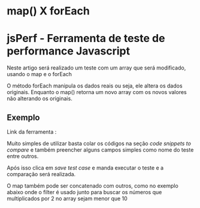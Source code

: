 <h1>map() X forEach</h1>
<h1>jsPerf - Ferramenta de teste de performance Javascript</h1>
<p>Neste artigo será realizado um teste com um array que será modificado, usando 
o map e o forEach</p>
<p>O método forEach manipula os dados reais ou seja, ele altera os dados originais. Enquanto o map() retorna um novo array com os novos valores não alterando os originais.</p>
<h2>Exemplo</h2>
<p>Link da ferramenta : <a href="https://jsperf.com/"></a> </p>
<p>Muito simples de utilizar basta colar os códigos na seção <em>code snippets to compare</em> e também preencher alguns campos simples como nome do teste entre outros.</p>
<p>Após isso clica em <em>save test case</em> e manda executar o teste e a comparação será realizada.</p>
<p>O map também pode ser concatenado com outros, como no exemplo abaixo onde o filter
é usado junto para buscar os números que multiplicados por 2 no array sejam menor que 10</p>